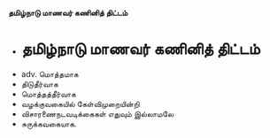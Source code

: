 **தமிழ்நாடு மாணவர் கணினித் திட்டம்**
- # தமிழ்நாடு மாணவர் கணினித் திட்டம்
- adv. மொத்தமாக
- திடுதீர்வாக
- மொத்தத்தீர்வாக
- வழக்குவகையில் கேள்விமுறையின்றி
- விசாரணைநடவடிக்கைகள் எதுவும் இல்லாமலே
- சுருக்கவகையாக.

